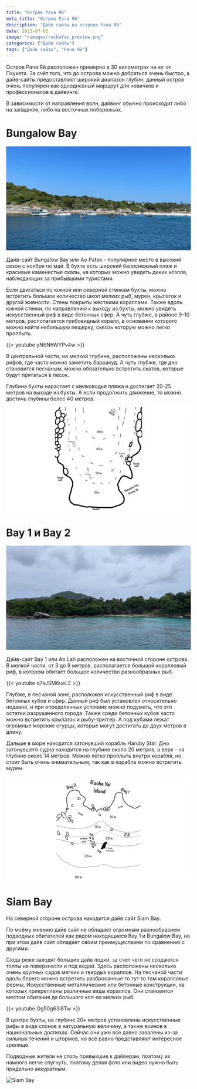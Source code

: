 ```yaml
---
title: "Остров Рача Яй"
meta_title: "Остров Рача Яй"
description: "Дайв сайты на острове Рача Яй"
date: 2023-07-05
image: "/images/rachaYai_preview.png"
categories: ["Дайв сайты"]
tags: ["Дайв сайты", "Рача Яй"]
---
```


Остров Рача Яй расположен примерно в 30 километрах на юг от Пхукета. За счёт того, что до острова можно добраться очень быстро, а дайв-сайты предоставляют широкий диапазон глубин, данный остров очень популярен как однодневный маршрут для новичков и профессионалов в дайвинге.

В зависимости от направления волн, дайвинг обычно происходит либо на западном, либо на восточных побережьях.

# Bungalow Bay

![Bungalow Bay](https://github.com/Muratov-Egor/diversnotes/blob/master/assets/images/rachaYai_1.png?raw=true "Bungalow Bay")

Дайв-сайт Bungalow Bay или Ao Patok - популярное место в высокий сезон с ноября по май. В бухте есть широкий белоснежный пляж и красивые каменистые скалы, на которых можно увидеть диких козлов, наблюдающих за прибывшими туристами.

Если двигаться по южной или северной стенкам бухты, можно встретить большое количество школ мелких рыб, мурен, крылаток и другой живности. Стены покрыты жесткими кораллами. Также вдоль южной стенки, по направлению к выходу из бухты, можно увидеть искусственный риф в виде бетонных сфер. А чуть глубже, в районе 9-10 метров, располагается грибовидный коралл, в основании которого можно найти небольшую пещерку, сквозь которую можно легко проплыть.

{{< youtube yN6NhWYPv4w >}}

В центральной части, на мелкой глубине, расположены несколько рифов, где часто можно заметить барракуд. А чуть глубже, где дно становится песчаным, можно обязательно встретить скатов, которые будут прятаться в песок.

Глубина бухты нарастает с мелководья пляжа и достигает 20-25 метров на выходе из бухты. А если продолжить движение, то можно достичь глубины более 40 метров.

![Cхема Bungalow Bay](https://github.com/Muratov-Egor/diversnotes/blob/master/assets/images/rachaYai_2.png?raw=true "Cхема Bungalow Bay")

# Bay 1 и Bay 2

![Bay 1 и Bay 2](https://github.com/Muratov-Egor/diversnotes/blob/master/assets/images/rachaYai_3.png?raw=true "Bay 1 и Bay 2")

Дайв-сайт Bay 1 или Ao Lah расположен на восточной стороне острова. В мелкой части, от 3 до 9 метров, располагается большой коралловый риф, в котором обитает большое количество разнообразных рыб.

{{< youtube q7sJSM6ueLE >}}

Глубже, в песчаной зоне, расположен искусственный риф в виде бетонных кубов и сфер. Данный риф был установлен относительно недавно, и при определенных условиях можно подумать, что это остатки разрушенного города. Также среди бетонных кубов часто можно встретить крылаток и рыбу-триггер. А под кубами лежат огромные морские огурцы, которые могут достигать до двух метров в длину.

Дальше в море находится затонувший корабль Haruby Star. Дно затонувшего судна находится на глубине около 20 метров, а верх - на глубине около 14 метров. Можно легко проплыть внутри корабля, но стоит быть очень внимательным, так как в корабле можно встретить мурен.

![Схема Bay 1 и Bay](https://github.com/Muratov-Egor/diversnotes/blob/master/assets/images/rachaYai_4.png?raw=true "Схема Bay 1 и Bay")

# Siam Bay

На северной стороне острова находится дайв сайт Siam Bay.

По моёму мнению дайв сайт не обладает огромным разнообразием подводных обитателей как рядом находящиеся Bay 1 и Bungalow Bay, но при этом дайв сайт обладает своим преимуществами по сравнению с другими.

Сюда реже заходят большие дайв лодки, за счет чего не создаются толпы на поверхности и под водой. Здесь расположены несколько очень крупных садов мягких и твердых кораллов. На песчаной части вдоль берега можно встретить разбросанные то тут то там коралловые фермы. Искусственные металлические или бетонные конструкции, на которых прикреплены различные виды кораллов. Они становятся местом обитания да большого кол-ва мелких рыб.

{{< youtube Og50g63l8Tw >}}

В центре бухты, на глубине 20+ метров установлены искусственные рифы в виде слонов в натуральную величину, а также воинов в национальных доспехах. Сейчас они уже все давно завалены из-за сильных течений и штормов, но всё равно представляют интересное зрелище.

Подводные жители не столь привыкшие к дайверам, поэтому их намного легче спугнуть, поэтому делая фото или видео нужно быть придельно аккуратным.

![Siam Bay](https://github.com/Muratov-Egor/diversnotes/blob/master/assets/images/rachaYai_5.png?raw=true "Siam Bay")

